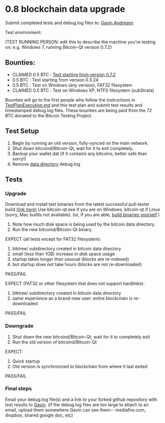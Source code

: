 # 0.8 blockchain data upgrade

Submit completed tests and debug.log files to:  [Gavin Andresen](mailto:gavin@bitcoinfoundation.org)

Test environment:

(TEST RUNNING PERSON: edit this to describe the machine you're testing on; e.g. Windows 7, running Bitcoin-Qt version 0.7.2)

## Bounties:

- CLAIMED 0.5 BTC : [Test starting from version 0.7.2](https://github.com/weapon-x/QA/blob/master/TestPlanExecution.md)
- 0.5 BTC : Test starting from version 0.3.24
- 0.5 BTC : Test on Windows (any version), FAT32 filesystem 
- CLAIMED 0.5 BTC : Test on Windows XP, NTFS filesystem (subStrata)

Bounties will go to the first people who follow the instructions in [TestPlanExecution.md](TestPlanExecution.md) and this test plan and
submit test results and timestamped debug.log files. These bounties are being paid from the 72 BTC donated
to the Bitcoin Testing Project.

## Test Setup

1. Begin by running an old version, fully-synced on the main network.
2. Shut down bitcoind/Bitcoin-Qt, wait for it to exit completely.
3. Backup your wallet.dat (if it contains any bitcoins; better safe than sorry!)
4. Remove [data directory](https://en.bitcoin.it/wiki/Data_directory) debug.log

## Tests

### Upgrade

Download and install test binaries from the latest successful pull-tester build [(link here)](http://jenkins.bluematt.me/pull-tester/f4445f9982a760869c430f3d4b1302f7eb509bd8/bitcoin/)
Use bitcoin-qt.exe if you are on Windows, bitcoin-qt if Linux (sorry, Mac builds not available).
(or, if you are able, [build binaries yourself](https://github.com/bitcoin/bitcoin/pull/2099) )

1. Note how much disk space is being used by the bitcoin data directory.
2. Run the new bitcoind/Bitcoin-Qt binary.

EXPECT (all tests except for FAT32 filesystem):

1. blktree/ subdirectory created in bitcoin data directory
2. small (less than 1GB) increase in disk space usage
3. startup takes longer than ususual (blocks are re-indexed)
4. but startup does not take hours (blocks are not re-downloaded)

PASS/FAIL


EXPECT (FAT32 or other filesystem that does not support hardlinks):

1. blktree/ subdirectory created in bitcoin data directory
2. same experience as a brand-new user: entire blockchain is re-downloaded

PASS/FAIL


### Downgrade

1. Shut down the new bitcoind/Bitcoin-Qt, wait for it to completely exit
2. Run the old version of bitcoind/Bitcoin-Qt

EXPECT:

1. Quick startup
2. Old version is synchronized to blockchain from where it last exited

PASS/FAIL

### Final steps

Email your debug.log file(s) and a link to your forked github repository with test results to [Gavin](mailto:gavin@bitcoinfoundation.org).
(if the debug.log files are too large to attach to an email, upload them somewhere Gavin can see them--
mediafire.com, dropbox, shared google doc, etc)
